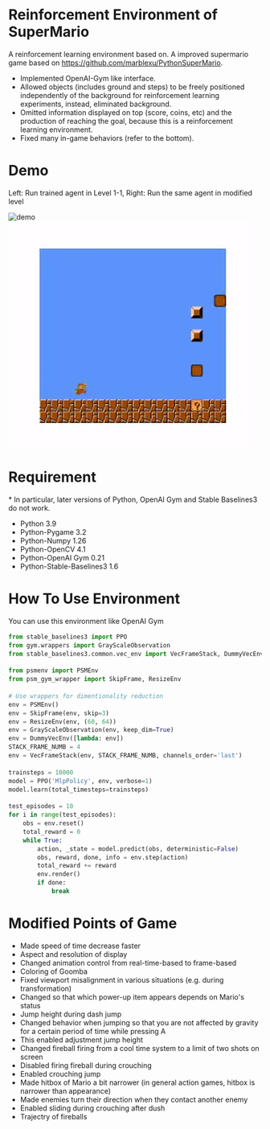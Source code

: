 # Reinforcement Environment of SuperMario
A reinforcement learning environment based on. 
A improved supermario game based on https://github.com/marblexu/PythonSuperMario.
* Implemented OpenAI-Gym like interface.
* Allowed objects (includes ground and steps) to be freely positioned independently of the background for reinforcement learning experiments, instead, eliminated background.
* Omitted information displayed on top (score, coins, etc) and the production of reaching the goal, because this is a reinforcement learning environment.
* Fixed many in-game behaviors (refer to the bottom).


# Demo
Left: Run trained agent in Level 1-1, Right: Run the same agent in modified level

![demo](resources/demo/L1-1full.gif)
![demo](resources/demo/Modified_L1-1.gif)

# Requirement
\* In particular, later versions of Python, OpenAI Gym and Stable Baselines3 do not work.
* Python 3.9
* Python-Pygame 3.2
* Python-Numpy 1.26
* Python-OpenCV 4.1
* Python-OpenAI Gym 0.21
* Python-Stable-Baselines3 1.6

# How To Use Environment
You can use this environment like OpenAI Gym
```Python
from stable_baselines3 import PPO
from gym.wrappers import GrayScaleObservation
from stable_baselines3.common.vec_env import VecFrameStack, DummyVecEnv

from psmenv import PSMEnv
from psm_gym_wrapper import SkipFrame, ResizeEnv

# Use wrappers for dimentionality reduction
env = PSMEnv()
env = SkipFrame(env, skip=3)
env = ResizeEnv(env, (60, 64))
env = GrayScaleObservation(env, keep_dim=True)
env = DummyVecEnv([lambda: env])
STACK_FRAME_NUMB = 4
env = VecFrameStack(env, STACK_FRAME_NUMB, channels_order='last')

trainsteps = 10000
model = PPO('MlpPolicy', env, verbose=1)
model.learn(total_timesteps=trainsteps)

test_episodes = 10
for i in range(test_episodes):
    obs = env.reset()
    total_reward = 0
    while True:
        action, _state = model.predict(obs, deterministic=False)
        obs, reward, done, info = env.step(action)
        total_reward += reward
        env.render()
        if done:
            break

```

# Modified Points of Game
* Made speed of time decrease faster
* Aspect and resolution of display
* Changed animation control from real-time-based to frame-based
* Coloring of Goomba
* Fixed viewport misalignment in various situations (e.g. during transformation)
* Changed so that which power-up item appears depends on Mario's status
* Jump height during dash jump
* Changed behavior when jumping so that you are not affected by gravity for a certain period of time while pressing A
* This enabled adjustment jump height
* Changed fireball firing from a cool time system to a limit of two shots on screen
* Disabled firing fireball during crouching
* Enabled crouching jump
* Made hitbox of Mario a bit narrower (in general action games, hitbox is narrower than appearance)
* Made enemies turn their direction when they contact another enemy
* Enabled sliding during crouching after dush
* Trajectry of fireballs
<!-- # How to Play
* use LEFT/RIGHT/DOWN key to control player
* use key 'a' to jump
* use key 's' to shoot firewall or run -->